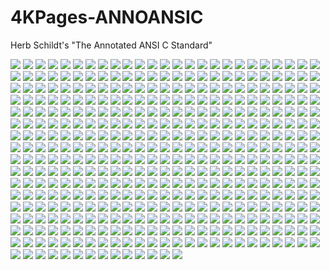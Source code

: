 # 4KPages-ANNOANSIC
Herb Schildt's "The Annotated ANSI C Standard"

![](https://github.com/KilianKegel/4KPages-ANNOANSIC/images/ANNOANSIC_000.jpg) 
![](https://github.com/KilianKegel/4KPages-ANNOANSIC/images/ANNOANSIC_001.jpg) 
![](https://github.com/KilianKegel/4KPages-ANNOANSIC/images/ANNOANSIC_002.jpg) 
![](https://github.com/KilianKegel/4KPages-ANNOANSIC/images/ANNOANSIC_003.jpg) 
![](https://github.com/KilianKegel/4KPages-ANNOANSIC/images/ANNOANSIC_004.jpg) 
![](https://github.com/KilianKegel/4KPages-ANNOANSIC/images/ANNOANSIC_005.jpg) 
![](https://github.com/KilianKegel/4KPages-ANNOANSIC/images/ANNOANSIC_006.jpg) 
![](https://github.com/KilianKegel/4KPages-ANNOANSIC/images/ANNOANSIC_007.jpg) 
![](https://github.com/KilianKegel/4KPages-ANNOANSIC/images/ANNOANSIC_008.jpg) 
![](https://github.com/KilianKegel/4KPages-ANNOANSIC/images/ANNOANSIC_009.jpg) 
![](https://github.com/KilianKegel/4KPages-ANNOANSIC/images/ANNOANSIC_010.jpg) 
![](https://github.com/KilianKegel/4KPages-ANNOANSIC/images/ANNOANSIC_011.jpg) 
![](https://github.com/KilianKegel/4KPages-ANNOANSIC/images/ANNOANSIC_012.jpg) 
![](https://github.com/KilianKegel/4KPages-ANNOANSIC/images/ANNOANSIC_013.jpg) 
![](https://github.com/KilianKegel/4KPages-ANNOANSIC/images/ANNOANSIC_014.jpg) 
![](https://github.com/KilianKegel/4KPages-ANNOANSIC/images/ANNOANSIC_015.jpg) 
![](https://github.com/KilianKegel/4KPages-ANNOANSIC/images/ANNOANSIC_016.jpg) 
![](https://github.com/KilianKegel/4KPages-ANNOANSIC/images/ANNOANSIC_017.jpg) 
![](https://github.com/KilianKegel/4KPages-ANNOANSIC/images/ANNOANSIC_018.jpg) 
![](https://github.com/KilianKegel/4KPages-ANNOANSIC/images/ANNOANSIC_019.jpg) 
![](https://github.com/KilianKegel/4KPages-ANNOANSIC/images/ANNOANSIC_020.jpg) 
![](https://github.com/KilianKegel/4KPages-ANNOANSIC/images/ANNOANSIC_021.jpg) 
![](https://github.com/KilianKegel/4KPages-ANNOANSIC/images/ANNOANSIC_022.jpg) 
![](https://github.com/KilianKegel/4KPages-ANNOANSIC/images/ANNOANSIC_023.jpg) 
![](https://github.com/KilianKegel/4KPages-ANNOANSIC/images/ANNOANSIC_024.jpg) 
![](https://github.com/KilianKegel/4KPages-ANNOANSIC/images/ANNOANSIC_025.jpg) 
![](https://github.com/KilianKegel/4KPages-ANNOANSIC/images/ANNOANSIC_026.jpg) 
![](https://github.com/KilianKegel/4KPages-ANNOANSIC/images/ANNOANSIC_027.jpg) 
![](https://github.com/KilianKegel/4KPages-ANNOANSIC/images/ANNOANSIC_028.jpg) 
![](https://github.com/KilianKegel/4KPages-ANNOANSIC/images/ANNOANSIC_029.jpg) 
![](https://github.com/KilianKegel/4KPages-ANNOANSIC/images/ANNOANSIC_030.jpg) 
![](https://github.com/KilianKegel/4KPages-ANNOANSIC/images/ANNOANSIC_031.jpg) 
![](https://github.com/KilianKegel/4KPages-ANNOANSIC/images/ANNOANSIC_032.jpg) 
![](https://github.com/KilianKegel/4KPages-ANNOANSIC/images/ANNOANSIC_033.jpg) 
![](https://github.com/KilianKegel/4KPages-ANNOANSIC/images/ANNOANSIC_034.jpg) 
![](https://github.com/KilianKegel/4KPages-ANNOANSIC/images/ANNOANSIC_035.jpg) 
![](https://github.com/KilianKegel/4KPages-ANNOANSIC/images/ANNOANSIC_036.jpg) 
![](https://github.com/KilianKegel/4KPages-ANNOANSIC/images/ANNOANSIC_037.jpg) 
![](https://github.com/KilianKegel/4KPages-ANNOANSIC/images/ANNOANSIC_038.jpg) 
![](https://github.com/KilianKegel/4KPages-ANNOANSIC/images/ANNOANSIC_039.jpg) 
![](https://github.com/KilianKegel/4KPages-ANNOANSIC/images/ANNOANSIC_040.jpg) 
![](https://github.com/KilianKegel/4KPages-ANNOANSIC/images/ANNOANSIC_041.jpg) 
![](https://github.com/KilianKegel/4KPages-ANNOANSIC/images/ANNOANSIC_042.jpg) 
![](https://github.com/KilianKegel/4KPages-ANNOANSIC/images/ANNOANSIC_043.jpg) 
![](https://github.com/KilianKegel/4KPages-ANNOANSIC/images/ANNOANSIC_044.jpg) 
![](https://github.com/KilianKegel/4KPages-ANNOANSIC/images/ANNOANSIC_045.jpg) 
![](https://github.com/KilianKegel/4KPages-ANNOANSIC/images/ANNOANSIC_046.jpg) 
![](https://github.com/KilianKegel/4KPages-ANNOANSIC/images/ANNOANSIC_047.jpg) 
![](https://github.com/KilianKegel/4KPages-ANNOANSIC/images/ANNOANSIC_048.jpg) 
![](https://github.com/KilianKegel/4KPages-ANNOANSIC/images/ANNOANSIC_049.jpg) 
![](https://github.com/KilianKegel/4KPages-ANNOANSIC/images/ANNOANSIC_050.jpg) 
![](https://github.com/KilianKegel/4KPages-ANNOANSIC/images/ANNOANSIC_051.jpg) 
![](https://github.com/KilianKegel/4KPages-ANNOANSIC/images/ANNOANSIC_052.jpg) 
![](https://github.com/KilianKegel/4KPages-ANNOANSIC/images/ANNOANSIC_053.jpg) 
![](https://github.com/KilianKegel/4KPages-ANNOANSIC/images/ANNOANSIC_054.jpg) 
![](https://github.com/KilianKegel/4KPages-ANNOANSIC/images/ANNOANSIC_055.jpg) 
![](https://github.com/KilianKegel/4KPages-ANNOANSIC/images/ANNOANSIC_056.jpg) 
![](https://github.com/KilianKegel/4KPages-ANNOANSIC/images/ANNOANSIC_057.jpg) 
![](https://github.com/KilianKegel/4KPages-ANNOANSIC/images/ANNOANSIC_058.jpg) 
![](https://github.com/KilianKegel/4KPages-ANNOANSIC/images/ANNOANSIC_059.jpg) 
![](https://github.com/KilianKegel/4KPages-ANNOANSIC/images/ANNOANSIC_060.jpg) 
![](https://github.com/KilianKegel/4KPages-ANNOANSIC/images/ANNOANSIC_061.jpg) 
![](https://github.com/KilianKegel/4KPages-ANNOANSIC/images/ANNOANSIC_062.jpg) 
![](https://github.com/KilianKegel/4KPages-ANNOANSIC/images/ANNOANSIC_063.jpg) 
![](https://github.com/KilianKegel/4KPages-ANNOANSIC/images/ANNOANSIC_064.jpg) 
![](https://github.com/KilianKegel/4KPages-ANNOANSIC/images/ANNOANSIC_065.jpg) 
![](https://github.com/KilianKegel/4KPages-ANNOANSIC/images/ANNOANSIC_066.jpg) 
![](https://github.com/KilianKegel/4KPages-ANNOANSIC/images/ANNOANSIC_067.jpg) 
![](https://github.com/KilianKegel/4KPages-ANNOANSIC/images/ANNOANSIC_068.jpg) 
![](https://github.com/KilianKegel/4KPages-ANNOANSIC/images/ANNOANSIC_069.jpg) 
![](https://github.com/KilianKegel/4KPages-ANNOANSIC/images/ANNOANSIC_070.jpg) 
![](https://github.com/KilianKegel/4KPages-ANNOANSIC/images/ANNOANSIC_071.jpg) 
![](https://github.com/KilianKegel/4KPages-ANNOANSIC/images/ANNOANSIC_072.jpg) 
![](https://github.com/KilianKegel/4KPages-ANNOANSIC/images/ANNOANSIC_073.jpg) 
![](https://github.com/KilianKegel/4KPages-ANNOANSIC/images/ANNOANSIC_074.jpg) 
![](https://github.com/KilianKegel/4KPages-ANNOANSIC/images/ANNOANSIC_075.jpg) 
![](https://github.com/KilianKegel/4KPages-ANNOANSIC/images/ANNOANSIC_076.jpg) 
![](https://github.com/KilianKegel/4KPages-ANNOANSIC/images/ANNOANSIC_077.jpg) 
![](https://github.com/KilianKegel/4KPages-ANNOANSIC/images/ANNOANSIC_078.jpg) 
![](https://github.com/KilianKegel/4KPages-ANNOANSIC/images/ANNOANSIC_079.jpg) 
![](https://github.com/KilianKegel/4KPages-ANNOANSIC/images/ANNOANSIC_080.jpg) 
![](https://github.com/KilianKegel/4KPages-ANNOANSIC/images/ANNOANSIC_081.jpg) 
![](https://github.com/KilianKegel/4KPages-ANNOANSIC/images/ANNOANSIC_082.jpg) 
![](https://github.com/KilianKegel/4KPages-ANNOANSIC/images/ANNOANSIC_083.jpg) 
![](https://github.com/KilianKegel/4KPages-ANNOANSIC/images/ANNOANSIC_084.jpg) 
![](https://github.com/KilianKegel/4KPages-ANNOANSIC/images/ANNOANSIC_085.jpg) 
![](https://github.com/KilianKegel/4KPages-ANNOANSIC/images/ANNOANSIC_086.jpg) 
![](https://github.com/KilianKegel/4KPages-ANNOANSIC/images/ANNOANSIC_087.jpg) 
![](https://github.com/KilianKegel/4KPages-ANNOANSIC/images/ANNOANSIC_088.jpg) 
![](https://github.com/KilianKegel/4KPages-ANNOANSIC/images/ANNOANSIC_089.jpg) 
![](https://github.com/KilianKegel/4KPages-ANNOANSIC/images/ANNOANSIC_090.jpg) 
![](https://github.com/KilianKegel/4KPages-ANNOANSIC/images/ANNOANSIC_091.jpg) 
![](https://github.com/KilianKegel/4KPages-ANNOANSIC/images/ANNOANSIC_092.jpg) 
![](https://github.com/KilianKegel/4KPages-ANNOANSIC/images/ANNOANSIC_093.jpg) 
![](https://github.com/KilianKegel/4KPages-ANNOANSIC/images/ANNOANSIC_094.jpg) 
![](https://github.com/KilianKegel/4KPages-ANNOANSIC/images/ANNOANSIC_095.jpg) 
![](https://github.com/KilianKegel/4KPages-ANNOANSIC/images/ANNOANSIC_096.jpg) 
![](https://github.com/KilianKegel/4KPages-ANNOANSIC/images/ANNOANSIC_097.jpg) 
![](https://github.com/KilianKegel/4KPages-ANNOANSIC/images/ANNOANSIC_098.jpg) 
![](https://github.com/KilianKegel/4KPages-ANNOANSIC/images/ANNOANSIC_099.jpg) 
![](https://github.com/KilianKegel/4KPages-ANNOANSIC/images/ANNOANSIC_100.jpg) 
![](https://github.com/KilianKegel/4KPages-ANNOANSIC/images/ANNOANSIC_101.jpg) 
![](https://github.com/KilianKegel/4KPages-ANNOANSIC/images/ANNOANSIC_102.jpg) 
![](https://github.com/KilianKegel/4KPages-ANNOANSIC/images/ANNOANSIC_103.jpg) 
![](https://github.com/KilianKegel/4KPages-ANNOANSIC/images/ANNOANSIC_104.jpg) 
![](https://github.com/KilianKegel/4KPages-ANNOANSIC/images/ANNOANSIC_105.jpg) 
![](https://github.com/KilianKegel/4KPages-ANNOANSIC/images/ANNOANSIC_106.jpg) 
![](https://github.com/KilianKegel/4KPages-ANNOANSIC/images/ANNOANSIC_107.jpg) 
![](https://github.com/KilianKegel/4KPages-ANNOANSIC/images/ANNOANSIC_108.jpg) 
![](https://github.com/KilianKegel/4KPages-ANNOANSIC/images/ANNOANSIC_109.jpg) 
![](https://github.com/KilianKegel/4KPages-ANNOANSIC/images/ANNOANSIC_110.jpg) 
![](https://github.com/KilianKegel/4KPages-ANNOANSIC/images/ANNOANSIC_111.jpg) 
![](https://github.com/KilianKegel/4KPages-ANNOANSIC/images/ANNOANSIC_112.jpg) 
![](https://github.com/KilianKegel/4KPages-ANNOANSIC/images/ANNOANSIC_113.jpg) 
![](https://github.com/KilianKegel/4KPages-ANNOANSIC/images/ANNOANSIC_114.jpg) 
![](https://github.com/KilianKegel/4KPages-ANNOANSIC/images/ANNOANSIC_115.jpg) 
![](https://github.com/KilianKegel/4KPages-ANNOANSIC/images/ANNOANSIC_116.jpg) 
![](https://github.com/KilianKegel/4KPages-ANNOANSIC/images/ANNOANSIC_117.jpg) 
![](https://github.com/KilianKegel/4KPages-ANNOANSIC/images/ANNOANSIC_118.jpg) 
![](https://github.com/KilianKegel/4KPages-ANNOANSIC/images/ANNOANSIC_119.jpg) 
![](https://github.com/KilianKegel/4KPages-ANNOANSIC/images/ANNOANSIC_120.jpg) 
![](https://github.com/KilianKegel/4KPages-ANNOANSIC/images/ANNOANSIC_121.jpg) 
![](https://github.com/KilianKegel/4KPages-ANNOANSIC/images/ANNOANSIC_122.jpg) 
![](https://github.com/KilianKegel/4KPages-ANNOANSIC/images/ANNOANSIC_123.jpg) 
![](https://github.com/KilianKegel/4KPages-ANNOANSIC/images/ANNOANSIC_124.jpg) 
![](https://github.com/KilianKegel/4KPages-ANNOANSIC/images/ANNOANSIC_125.jpg) 
![](https://github.com/KilianKegel/4KPages-ANNOANSIC/images/ANNOANSIC_126.jpg) 
![](https://github.com/KilianKegel/4KPages-ANNOANSIC/images/ANNOANSIC_127.jpg) 
![](https://github.com/KilianKegel/4KPages-ANNOANSIC/images/ANNOANSIC_128.jpg) 
![](https://github.com/KilianKegel/4KPages-ANNOANSIC/images/ANNOANSIC_129.jpg) 
![](https://github.com/KilianKegel/4KPages-ANNOANSIC/images/ANNOANSIC_130.jpg) 
![](https://github.com/KilianKegel/4KPages-ANNOANSIC/images/ANNOANSIC_131.jpg) 
![](https://github.com/KilianKegel/4KPages-ANNOANSIC/images/ANNOANSIC_132.jpg) 
![](https://github.com/KilianKegel/4KPages-ANNOANSIC/images/ANNOANSIC_133.jpg) 
![](https://github.com/KilianKegel/4KPages-ANNOANSIC/images/ANNOANSIC_134.jpg) 
![](https://github.com/KilianKegel/4KPages-ANNOANSIC/images/ANNOANSIC_135.jpg) 
![](https://github.com/KilianKegel/4KPages-ANNOANSIC/images/ANNOANSIC_136.jpg) 
![](https://github.com/KilianKegel/4KPages-ANNOANSIC/images/ANNOANSIC_137.jpg) 
![](https://github.com/KilianKegel/4KPages-ANNOANSIC/images/ANNOANSIC_138.jpg) 
![](https://github.com/KilianKegel/4KPages-ANNOANSIC/images/ANNOANSIC_139.jpg) 
![](https://github.com/KilianKegel/4KPages-ANNOANSIC/images/ANNOANSIC_140.jpg) 
![](https://github.com/KilianKegel/4KPages-ANNOANSIC/images/ANNOANSIC_141.jpg) 
![](https://github.com/KilianKegel/4KPages-ANNOANSIC/images/ANNOANSIC_142.jpg) 
![](https://github.com/KilianKegel/4KPages-ANNOANSIC/images/ANNOANSIC_143.jpg) 
![](https://github.com/KilianKegel/4KPages-ANNOANSIC/images/ANNOANSIC_144.jpg) 
![](https://github.com/KilianKegel/4KPages-ANNOANSIC/images/ANNOANSIC_145.jpg) 
![](https://github.com/KilianKegel/4KPages-ANNOANSIC/images/ANNOANSIC_146.jpg) 
![](https://github.com/KilianKegel/4KPages-ANNOANSIC/images/ANNOANSIC_147.jpg) 
![](https://github.com/KilianKegel/4KPages-ANNOANSIC/images/ANNOANSIC_148.jpg) 
![](https://github.com/KilianKegel/4KPages-ANNOANSIC/images/ANNOANSIC_149.jpg) 
![](https://github.com/KilianKegel/4KPages-ANNOANSIC/images/ANNOANSIC_150.jpg) 
![](https://github.com/KilianKegel/4KPages-ANNOANSIC/images/ANNOANSIC_151.jpg) 
![](https://github.com/KilianKegel/4KPages-ANNOANSIC/images/ANNOANSIC_152.jpg) 
![](https://github.com/KilianKegel/4KPages-ANNOANSIC/images/ANNOANSIC_153.jpg) 
![](https://github.com/KilianKegel/4KPages-ANNOANSIC/images/ANNOANSIC_154.jpg) 
![](https://github.com/KilianKegel/4KPages-ANNOANSIC/images/ANNOANSIC_155.jpg) 
![](https://github.com/KilianKegel/4KPages-ANNOANSIC/images/ANNOANSIC_156.jpg) 
![](https://github.com/KilianKegel/4KPages-ANNOANSIC/images/ANNOANSIC_157.jpg) 
![](https://github.com/KilianKegel/4KPages-ANNOANSIC/images/ANNOANSIC_158.jpg) 
![](https://github.com/KilianKegel/4KPages-ANNOANSIC/images/ANNOANSIC_159.jpg) 
![](https://github.com/KilianKegel/4KPages-ANNOANSIC/images/ANNOANSIC_160.jpg) 
![](https://github.com/KilianKegel/4KPages-ANNOANSIC/images/ANNOANSIC_161.jpg) 
![](https://github.com/KilianKegel/4KPages-ANNOANSIC/images/ANNOANSIC_162.jpg) 
![](https://github.com/KilianKegel/4KPages-ANNOANSIC/images/ANNOANSIC_163.jpg) 
![](https://github.com/KilianKegel/4KPages-ANNOANSIC/images/ANNOANSIC_164.jpg) 
![](https://github.com/KilianKegel/4KPages-ANNOANSIC/images/ANNOANSIC_165.jpg) 
![](https://github.com/KilianKegel/4KPages-ANNOANSIC/images/ANNOANSIC_166.jpg) 
![](https://github.com/KilianKegel/4KPages-ANNOANSIC/images/ANNOANSIC_167.jpg) 
![](https://github.com/KilianKegel/4KPages-ANNOANSIC/images/ANNOANSIC_168.jpg) 
![](https://github.com/KilianKegel/4KPages-ANNOANSIC/images/ANNOANSIC_169.jpg) 
![](https://github.com/KilianKegel/4KPages-ANNOANSIC/images/ANNOANSIC_170.jpg) 
![](https://github.com/KilianKegel/4KPages-ANNOANSIC/images/ANNOANSIC_171.jpg) 
![](https://github.com/KilianKegel/4KPages-ANNOANSIC/images/ANNOANSIC_172.jpg) 
![](https://github.com/KilianKegel/4KPages-ANNOANSIC/images/ANNOANSIC_173.jpg) 
![](https://github.com/KilianKegel/4KPages-ANNOANSIC/images/ANNOANSIC_174.jpg) 
![](https://github.com/KilianKegel/4KPages-ANNOANSIC/images/ANNOANSIC_175.jpg) 
![](https://github.com/KilianKegel/4KPages-ANNOANSIC/images/ANNOANSIC_176.jpg) 
![](https://github.com/KilianKegel/4KPages-ANNOANSIC/images/ANNOANSIC_177.jpg) 
![](https://github.com/KilianKegel/4KPages-ANNOANSIC/images/ANNOANSIC_178.jpg) 
![](https://github.com/KilianKegel/4KPages-ANNOANSIC/images/ANNOANSIC_179.jpg) 
![](https://github.com/KilianKegel/4KPages-ANNOANSIC/images/ANNOANSIC_180.jpg) 
![](https://github.com/KilianKegel/4KPages-ANNOANSIC/images/ANNOANSIC_181.jpg) 
![](https://github.com/KilianKegel/4KPages-ANNOANSIC/images/ANNOANSIC_182.jpg) 
![](https://github.com/KilianKegel/4KPages-ANNOANSIC/images/ANNOANSIC_183.jpg) 
![](https://github.com/KilianKegel/4KPages-ANNOANSIC/images/ANNOANSIC_184.jpg) 
![](https://github.com/KilianKegel/4KPages-ANNOANSIC/images/ANNOANSIC_185.jpg) 
![](https://github.com/KilianKegel/4KPages-ANNOANSIC/images/ANNOANSIC_186.jpg) 
![](https://github.com/KilianKegel/4KPages-ANNOANSIC/images/ANNOANSIC_187.jpg) 
![](https://github.com/KilianKegel/4KPages-ANNOANSIC/images/ANNOANSIC_188.jpg) 
![](https://github.com/KilianKegel/4KPages-ANNOANSIC/images/ANNOANSIC_189.jpg) 
![](https://github.com/KilianKegel/4KPages-ANNOANSIC/images/ANNOANSIC_190.jpg) 
![](https://github.com/KilianKegel/4KPages-ANNOANSIC/images/ANNOANSIC_191.jpg) 
![](https://github.com/KilianKegel/4KPages-ANNOANSIC/images/ANNOANSIC_192.jpg) 
![](https://github.com/KilianKegel/4KPages-ANNOANSIC/images/ANNOANSIC_193.jpg) 
![](https://github.com/KilianKegel/4KPages-ANNOANSIC/images/ANNOANSIC_194.jpg) 
![](https://github.com/KilianKegel/4KPages-ANNOANSIC/images/ANNOANSIC_195.jpg) 
![](https://github.com/KilianKegel/4KPages-ANNOANSIC/images/ANNOANSIC_196.jpg) 
![](https://github.com/KilianKegel/4KPages-ANNOANSIC/images/ANNOANSIC_197.jpg) 
![](https://github.com/KilianKegel/4KPages-ANNOANSIC/images/ANNOANSIC_198.jpg) 
![](https://github.com/KilianKegel/4KPages-ANNOANSIC/images/ANNOANSIC_199.jpg) 
![](https://github.com/KilianKegel/4KPages-ANNOANSIC/images/ANNOANSIC_200.jpg) 
![](https://github.com/KilianKegel/4KPages-ANNOANSIC/images/ANNOANSIC_201.jpg) 
![](https://github.com/KilianKegel/4KPages-ANNOANSIC/images/ANNOANSIC_202.jpg) 
![](https://github.com/KilianKegel/4KPages-ANNOANSIC/images/ANNOANSIC_203.jpg) 
![](https://github.com/KilianKegel/4KPages-ANNOANSIC/images/ANNOANSIC_204.jpg) 
![](https://github.com/KilianKegel/4KPages-ANNOANSIC/images/ANNOANSIC_205.jpg) 
![](https://github.com/KilianKegel/4KPages-ANNOANSIC/images/ANNOANSIC_206.jpg) 
![](https://github.com/KilianKegel/4KPages-ANNOANSIC/images/ANNOANSIC_207.jpg) 
![](https://github.com/KilianKegel/4KPages-ANNOANSIC/images/ANNOANSIC_208.jpg) 
![](https://github.com/KilianKegel/4KPages-ANNOANSIC/images/ANNOANSIC_209.jpg) 
![](https://github.com/KilianKegel/4KPages-ANNOANSIC/images/ANNOANSIC_210.jpg) 
![](https://github.com/KilianKegel/4KPages-ANNOANSIC/images/ANNOANSIC_211.jpg) 
![](https://github.com/KilianKegel/4KPages-ANNOANSIC/images/ANNOANSIC_212.jpg) 
![](https://github.com/KilianKegel/4KPages-ANNOANSIC/images/ANNOANSIC_213.jpg) 
![](https://github.com/KilianKegel/4KPages-ANNOANSIC/images/ANNOANSIC_214.jpg) 
![](https://github.com/KilianKegel/4KPages-ANNOANSIC/images/ANNOANSIC_215.jpg) 
![](https://github.com/KilianKegel/4KPages-ANNOANSIC/images/ANNOANSIC_216.jpg) 
![](https://github.com/KilianKegel/4KPages-ANNOANSIC/images/ANNOANSIC_217.jpg) 
![](https://github.com/KilianKegel/4KPages-ANNOANSIC/images/ANNOANSIC_218.jpg) 
![](https://github.com/KilianKegel/4KPages-ANNOANSIC/images/ANNOANSIC_219.jpg) 
![](https://github.com/KilianKegel/4KPages-ANNOANSIC/images/ANNOANSIC_220.jpg) 
![](https://github.com/KilianKegel/4KPages-ANNOANSIC/images/ANNOANSIC_221.jpg) 
![](https://github.com/KilianKegel/4KPages-ANNOANSIC/images/ANNOANSIC_222.jpg) 
![](https://github.com/KilianKegel/4KPages-ANNOANSIC/images/ANNOANSIC_223.jpg) 
![](https://github.com/KilianKegel/4KPages-ANNOANSIC/images/ANNOANSIC_224.jpg) 
![](https://github.com/KilianKegel/4KPages-ANNOANSIC/images/ANNOANSIC_225.jpg) 
![](https://github.com/KilianKegel/4KPages-ANNOANSIC/images/ANNOANSIC_226.jpg) 
![](https://github.com/KilianKegel/4KPages-ANNOANSIC/images/ANNOANSIC_227.jpg) 
![](https://github.com/KilianKegel/4KPages-ANNOANSIC/images/ANNOANSIC_228.jpg) 
![](https://github.com/KilianKegel/4KPages-ANNOANSIC/images/ANNOANSIC_229.jpg) 
![](https://github.com/KilianKegel/4KPages-ANNOANSIC/images/ANNOANSIC_230.jpg) 
![](https://github.com/KilianKegel/4KPages-ANNOANSIC/images/ANNOANSIC_231.jpg) 
![](https://github.com/KilianKegel/4KPages-ANNOANSIC/images/ANNOANSIC_232.jpg) 
![](https://github.com/KilianKegel/4KPages-ANNOANSIC/images/ANNOANSIC_233.jpg) 
![](https://github.com/KilianKegel/4KPages-ANNOANSIC/images/ANNOANSIC_234.jpg) 
![](https://github.com/KilianKegel/4KPages-ANNOANSIC/images/ANNOANSIC_235.jpg) 
![](https://github.com/KilianKegel/4KPages-ANNOANSIC/images/ANNOANSIC_236.jpg) 
![](https://github.com/KilianKegel/4KPages-ANNOANSIC/images/ANNOANSIC_237.jpg) 
![](https://github.com/KilianKegel/4KPages-ANNOANSIC/images/ANNOANSIC_238.jpg) 
![](https://github.com/KilianKegel/4KPages-ANNOANSIC/images/ANNOANSIC_239.jpg) 
![](https://github.com/KilianKegel/4KPages-ANNOANSIC/images/ANNOANSIC_240.jpg) 
![](https://github.com/KilianKegel/4KPages-ANNOANSIC/images/ANNOANSIC_241.jpg) 
![](https://github.com/KilianKegel/4KPages-ANNOANSIC/images/ANNOANSIC_242.jpg) 
![](https://github.com/KilianKegel/4KPages-ANNOANSIC/images/ANNOANSIC_243.jpg) 
![](https://github.com/KilianKegel/4KPages-ANNOANSIC/images/ANNOANSIC_244.jpg) 
![](https://github.com/KilianKegel/4KPages-ANNOANSIC/images/ANNOANSIC_245.jpg) 
![](https://github.com/KilianKegel/4KPages-ANNOANSIC/images/ANNOANSIC_246.jpg) 
![](https://github.com/KilianKegel/4KPages-ANNOANSIC/images/ANNOANSIC_247.jpg) 
![](https://github.com/KilianKegel/4KPages-ANNOANSIC/images/ANNOANSIC_248.jpg) 
![](https://github.com/KilianKegel/4KPages-ANNOANSIC/images/ANNOANSIC_249.jpg) 
![](https://github.com/KilianKegel/4KPages-ANNOANSIC/images/ANNOANSIC_250.jpg) 
![](https://github.com/KilianKegel/4KPages-ANNOANSIC/images/ANNOANSIC_251.jpg) 
![](https://github.com/KilianKegel/4KPages-ANNOANSIC/images/ANNOANSIC_252.jpg) 
![](https://github.com/KilianKegel/4KPages-ANNOANSIC/images/ANNOANSIC_253.jpg) 
![](https://github.com/KilianKegel/4KPages-ANNOANSIC/images/ANNOANSIC_254.jpg) 
![](https://github.com/KilianKegel/4KPages-ANNOANSIC/images/ANNOANSIC_255.jpg) 
![](https://github.com/KilianKegel/4KPages-ANNOANSIC/images/ANNOANSIC_256.jpg) 
![](https://github.com/KilianKegel/4KPages-ANNOANSIC/images/ANNOANSIC_257.jpg) 
![](https://github.com/KilianKegel/4KPages-ANNOANSIC/images/ANNOANSIC_258.jpg) 
![](https://github.com/KilianKegel/4KPages-ANNOANSIC/images/ANNOANSIC_259.jpg) 
![](https://github.com/KilianKegel/4KPages-ANNOANSIC/images/ANNOANSIC_260.jpg) 
![](https://github.com/KilianKegel/4KPages-ANNOANSIC/images/ANNOANSIC_261.jpg) 
![](https://github.com/KilianKegel/4KPages-ANNOANSIC/images/ANNOANSIC_262.jpg) 
![](https://github.com/KilianKegel/4KPages-ANNOANSIC/images/ANNOANSIC_263.jpg) 
![](https://github.com/KilianKegel/4KPages-ANNOANSIC/images/ANNOANSIC_264.jpg) 
![](https://github.com/KilianKegel/4KPages-ANNOANSIC/images/ANNOANSIC_265.jpg) 
![](https://github.com/KilianKegel/4KPages-ANNOANSIC/images/ANNOANSIC_266.jpg) 
![](https://github.com/KilianKegel/4KPages-ANNOANSIC/images/ANNOANSIC_267.jpg) 
![](https://github.com/KilianKegel/4KPages-ANNOANSIC/images/ANNOANSIC_268.jpg) 
![](https://github.com/KilianKegel/4KPages-ANNOANSIC/images/ANNOANSIC_269.jpg) 
![](https://github.com/KilianKegel/4KPages-ANNOANSIC/images/ANNOANSIC_270.jpg) 
![](https://github.com/KilianKegel/4KPages-ANNOANSIC/images/ANNOANSIC_271.jpg) 
![](https://github.com/KilianKegel/4KPages-ANNOANSIC/images/ANNOANSIC_272.jpg) 
![](https://github.com/KilianKegel/4KPages-ANNOANSIC/images/ANNOANSIC_273.jpg) 
![](https://github.com/KilianKegel/4KPages-ANNOANSIC/images/ANNOANSIC_274.jpg) 
![](https://github.com/KilianKegel/4KPages-ANNOANSIC/images/ANNOANSIC_275.jpg) 
![](https://github.com/KilianKegel/4KPages-ANNOANSIC/images/ANNOANSIC_276.jpg) 
![](https://github.com/KilianKegel/4KPages-ANNOANSIC/images/ANNOANSIC_277.jpg) 
![](https://github.com/KilianKegel/4KPages-ANNOANSIC/images/ANNOANSIC_278.jpg) 
![](https://github.com/KilianKegel/4KPages-ANNOANSIC/images/ANNOANSIC_279.jpg) 
![](https://github.com/KilianKegel/4KPages-ANNOANSIC/images/ANNOANSIC_280.jpg) 
![](https://github.com/KilianKegel/4KPages-ANNOANSIC/images/ANNOANSIC_281.jpg) 
![](https://github.com/KilianKegel/4KPages-ANNOANSIC/images/ANNOANSIC_282.jpg) 
![](https://github.com/KilianKegel/4KPages-ANNOANSIC/images/ANNOANSIC_283.jpg) 
![](https://github.com/KilianKegel/4KPages-ANNOANSIC/images/ANNOANSIC_284.jpg) 
![](https://github.com/KilianKegel/4KPages-ANNOANSIC/images/ANNOANSIC_285.jpg) 
![](https://github.com/KilianKegel/4KPages-ANNOANSIC/images/ANNOANSIC_286.jpg) 
![](https://github.com/KilianKegel/4KPages-ANNOANSIC/images/ANNOANSIC_287.jpg) 
![](https://github.com/KilianKegel/4KPages-ANNOANSIC/images/ANNOANSIC_288.jpg) 
![](https://github.com/KilianKegel/4KPages-ANNOANSIC/images/ANNOANSIC_289.jpg) 
![](https://github.com/KilianKegel/4KPages-ANNOANSIC/images/ANNOANSIC_290.jpg) 
![](https://github.com/KilianKegel/4KPages-ANNOANSIC/images/ANNOANSIC_291.jpg) 
![](https://github.com/KilianKegel/4KPages-ANNOANSIC/images/ANNOANSIC_292.jpg) 
![](https://github.com/KilianKegel/4KPages-ANNOANSIC/images/ANNOANSIC_293.jpg) 
![](https://github.com/KilianKegel/4KPages-ANNOANSIC/images/ANNOANSIC_294.jpg) 
![](https://github.com/KilianKegel/4KPages-ANNOANSIC/images/ANNOANSIC_295.jpg) 
![](https://github.com/KilianKegel/4KPages-ANNOANSIC/images/ANNOANSIC_296.jpg) 
![](https://github.com/KilianKegel/4KPages-ANNOANSIC/images/ANNOANSIC_297.jpg) 
![](https://github.com/KilianKegel/4KPages-ANNOANSIC/images/ANNOANSIC_298.jpg) 
![](https://github.com/KilianKegel/4KPages-ANNOANSIC/images/ANNOANSIC_299.jpg) 
![](https://github.com/KilianKegel/4KPages-ANNOANSIC/images/ANNOANSIC_300.jpg) 
![](https://github.com/KilianKegel/4KPages-ANNOANSIC/images/ANNOANSIC_301.jpg) 
![](https://github.com/KilianKegel/4KPages-ANNOANSIC/images/ANNOANSIC_302.jpg) 
![](https://github.com/KilianKegel/4KPages-ANNOANSIC/images/ANNOANSIC_303.jpg) 
![](https://github.com/KilianKegel/4KPages-ANNOANSIC/images/ANNOANSIC_304.jpg) 
![](https://github.com/KilianKegel/4KPages-ANNOANSIC/images/ANNOANSIC_305.jpg) 
![](https://github.com/KilianKegel/4KPages-ANNOANSIC/images/ANNOANSIC_306.jpg) 
![](https://github.com/KilianKegel/4KPages-ANNOANSIC/images/ANNOANSIC_307.jpg) 
![](https://github.com/KilianKegel/4KPages-ANNOANSIC/images/ANNOANSIC_308.jpg) 
![](https://github.com/KilianKegel/4KPages-ANNOANSIC/images/ANNOANSIC_309.jpg) 
![](https://github.com/KilianKegel/4KPages-ANNOANSIC/images/ANNOANSIC_310.jpg) 
![](https://github.com/KilianKegel/4KPages-ANNOANSIC/images/ANNOANSIC_311.jpg) 
![](https://github.com/KilianKegel/4KPages-ANNOANSIC/images/ANNOANSIC_312.jpg) 
![](https://github.com/KilianKegel/4KPages-ANNOANSIC/images/ANNOANSIC_313.jpg) 
![](https://github.com/KilianKegel/4KPages-ANNOANSIC/images/ANNOANSIC_314.jpg) 
![](https://github.com/KilianKegel/4KPages-ANNOANSIC/images/ANNOANSIC_315.jpg) 
![](https://github.com/KilianKegel/4KPages-ANNOANSIC/images/ANNOANSIC_316.jpg) 
![](https://github.com/KilianKegel/4KPages-ANNOANSIC/images/ANNOANSIC_317.jpg) 
![](https://github.com/KilianKegel/4KPages-ANNOANSIC/images/ANNOANSIC_318.jpg) 
![](https://github.com/KilianKegel/4KPages-ANNOANSIC/images/ANNOANSIC_319.jpg) 
![](https://github.com/KilianKegel/4KPages-ANNOANSIC/images/ANNOANSIC_320.jpg) 
![](https://github.com/KilianKegel/4KPages-ANNOANSIC/images/ANNOANSIC_321.jpg) 
![](https://github.com/KilianKegel/4KPages-ANNOANSIC/images/ANNOANSIC_322.jpg) 
![](https://github.com/KilianKegel/4KPages-ANNOANSIC/images/ANNOANSIC_323.jpg) 
![](https://github.com/KilianKegel/4KPages-ANNOANSIC/images/ANNOANSIC_324.jpg) 
![](https://github.com/KilianKegel/4KPages-ANNOANSIC/images/ANNOANSIC_325.jpg) 
![](https://github.com/KilianKegel/4KPages-ANNOANSIC/images/ANNOANSIC_326.jpg) 
![](https://github.com/KilianKegel/4KPages-ANNOANSIC/images/ANNOANSIC_327.jpg) 
![](https://github.com/KilianKegel/4KPages-ANNOANSIC/images/ANNOANSIC_328.jpg) 
![](https://github.com/KilianKegel/4KPages-ANNOANSIC/images/ANNOANSIC_329.jpg) 
![](https://github.com/KilianKegel/4KPages-ANNOANSIC/images/ANNOANSIC_330.jpg) 
![](https://github.com/KilianKegel/4KPages-ANNOANSIC/images/ANNOANSIC_331.jpg) 
![](https://github.com/KilianKegel/4KPages-ANNOANSIC/images/ANNOANSIC_332.jpg) 
![](https://github.com/KilianKegel/4KPages-ANNOANSIC/images/ANNOANSIC_333.jpg) 
![](https://github.com/KilianKegel/4KPages-ANNOANSIC/images/ANNOANSIC_334.jpg) 
![](https://github.com/KilianKegel/4KPages-ANNOANSIC/images/ANNOANSIC_335.jpg) 
![](https://github.com/KilianKegel/4KPages-ANNOANSIC/images/ANNOANSIC_336.jpg) 
![](https://github.com/KilianKegel/4KPages-ANNOANSIC/images/ANNOANSIC_337.jpg) 
![](https://github.com/KilianKegel/4KPages-ANNOANSIC/images/ANNOANSIC_338.jpg) 
![](https://github.com/KilianKegel/4KPages-ANNOANSIC/images/ANNOANSIC_339.jpg) 
![](https://github.com/KilianKegel/4KPages-ANNOANSIC/images/ANNOANSIC_340.jpg) 
![](https://github.com/KilianKegel/4KPages-ANNOANSIC/images/ANNOANSIC_341.jpg) 
![](https://github.com/KilianKegel/4KPages-ANNOANSIC/images/ANNOANSIC_342.jpg) 
![](https://github.com/KilianKegel/4KPages-ANNOANSIC/images/ANNOANSIC_343.jpg) 
![](https://github.com/KilianKegel/4KPages-ANNOANSIC/images/ANNOANSIC_344.jpg) 
![](https://github.com/KilianKegel/4KPages-ANNOANSIC/images/ANNOANSIC_345.jpg) 
![](https://github.com/KilianKegel/4KPages-ANNOANSIC/images/ANNOANSIC_346.jpg) 
![](https://github.com/KilianKegel/4KPages-ANNOANSIC/images/ANNOANSIC_347.jpg) 
![](https://github.com/KilianKegel/4KPages-ANNOANSIC/images/ANNOANSIC_348.jpg) 
![](https://github.com/KilianKegel/4KPages-ANNOANSIC/images/ANNOANSIC_349.jpg) 
![](https://github.com/KilianKegel/4KPages-ANNOANSIC/images/ANNOANSIC_350.jpg) 
![](https://github.com/KilianKegel/4KPages-ANNOANSIC/images/ANNOANSIC_351.jpg) 
![](https://github.com/KilianKegel/4KPages-ANNOANSIC/images/ANNOANSIC_352.jpg) 
![](https://github.com/KilianKegel/4KPages-ANNOANSIC/images/ANNOANSIC_353.jpg) 
![](https://github.com/KilianKegel/4KPages-ANNOANSIC/images/ANNOANSIC_354.jpg) 
![](https://github.com/KilianKegel/4KPages-ANNOANSIC/images/ANNOANSIC_355.jpg) 
![](https://github.com/KilianKegel/4KPages-ANNOANSIC/images/ANNOANSIC_356.jpg) 
![](https://github.com/KilianKegel/4KPages-ANNOANSIC/images/ANNOANSIC_357.jpg) 
![](https://github.com/KilianKegel/4KPages-ANNOANSIC/images/ANNOANSIC_358.jpg) 
![](https://github.com/KilianKegel/4KPages-ANNOANSIC/images/ANNOANSIC_359.jpg) 
![](https://github.com/KilianKegel/4KPages-ANNOANSIC/images/ANNOANSIC_360.jpg) 
![](https://github.com/KilianKegel/4KPages-ANNOANSIC/images/ANNOANSIC_361.jpg) 
![](https://github.com/KilianKegel/4KPages-ANNOANSIC/images/ANNOANSIC_362.jpg) 
![](https://github.com/KilianKegel/4KPages-ANNOANSIC/images/ANNOANSIC_363.jpg) 
![](https://github.com/KilianKegel/4KPages-ANNOANSIC/images/ANNOANSIC_364.jpg) 
![](https://github.com/KilianKegel/4KPages-ANNOANSIC/images/ANNOANSIC_365.jpg) 
![](https://github.com/KilianKegel/4KPages-ANNOANSIC/images/ANNOANSIC_366.jpg) 
![](https://github.com/KilianKegel/4KPages-ANNOANSIC/images/ANNOANSIC_367.jpg) 
![](https://github.com/KilianKegel/4KPages-ANNOANSIC/images/ANNOANSIC_368.jpg) 
![](https://github.com/KilianKegel/4KPages-ANNOANSIC/images/ANNOANSIC_369.jpg) 
![](https://github.com/KilianKegel/4KPages-ANNOANSIC/images/ANNOANSIC_370.jpg) 
![](https://github.com/KilianKegel/4KPages-ANNOANSIC/images/ANNOANSIC_371.jpg) 
![](https://github.com/KilianKegel/4KPages-ANNOANSIC/images/ANNOANSIC_372.jpg) 
![](https://github.com/KilianKegel/4KPages-ANNOANSIC/images/ANNOANSIC_373.jpg) 
![](https://github.com/KilianKegel/4KPages-ANNOANSIC/images/ANNOANSIC_374.jpg) 
![](https://github.com/KilianKegel/4KPages-ANNOANSIC/images/ANNOANSIC_375.jpg) 
![](https://github.com/KilianKegel/4KPages-ANNOANSIC/images/ANNOANSIC_376.jpg) 
![](https://github.com/KilianKegel/4KPages-ANNOANSIC/images/ANNOANSIC_377.jpg) 
![](https://github.com/KilianKegel/4KPages-ANNOANSIC/images/ANNOANSIC_378.jpg) 
![](https://github.com/KilianKegel/4KPages-ANNOANSIC/images/ANNOANSIC_379.jpg) 
![](https://github.com/KilianKegel/4KPages-ANNOANSIC/images/ANNOANSIC_380.jpg) 
![](https://github.com/KilianKegel/4KPages-ANNOANSIC/images/ANNOANSIC_381.jpg) 
![](https://github.com/KilianKegel/4KPages-ANNOANSIC/images/ANNOANSIC_382.jpg) 
![](https://github.com/KilianKegel/4KPages-ANNOANSIC/images/ANNOANSIC_383.jpg) 
![](https://github.com/KilianKegel/4KPages-ANNOANSIC/images/ANNOANSIC_384.jpg) 
![](https://github.com/KilianKegel/4KPages-ANNOANSIC/images/ANNOANSIC_385.jpg) 
![](https://github.com/KilianKegel/4KPages-ANNOANSIC/images/ANNOANSIC_386.jpg) 
![](https://github.com/KilianKegel/4KPages-ANNOANSIC/images/ANNOANSIC_387.jpg) 
![](https://github.com/KilianKegel/4KPages-ANNOANSIC/images/ANNOANSIC_388.jpg) 
![](https://github.com/KilianKegel/4KPages-ANNOANSIC/images/ANNOANSIC_389.jpg) 
![](https://github.com/KilianKegel/4KPages-ANNOANSIC/images/ANNOANSIC_390.jpg) 
![](https://github.com/KilianKegel/4KPages-ANNOANSIC/images/ANNOANSIC_391.jpg) 
![](https://github.com/KilianKegel/4KPages-ANNOANSIC/images/ANNOANSIC_392.jpg) 
![](https://github.com/KilianKegel/4KPages-ANNOANSIC/images/ANNOANSIC_393.jpg) 
![](https://github.com/KilianKegel/4KPages-ANNOANSIC/images/ANNOANSIC_394.jpg) 
![](https://github.com/KilianKegel/4KPages-ANNOANSIC/images/ANNOANSIC_395.jpg) 
![](https://github.com/KilianKegel/4KPages-ANNOANSIC/images/ANNOANSIC_396.jpg) 
![](https://github.com/KilianKegel/4KPages-ANNOANSIC/images/ANNOANSIC_397.jpg) 
![](https://github.com/KilianKegel/4KPages-ANNOANSIC/images/ANNOANSIC_398.jpg) 
![](https://github.com/KilianKegel/4KPages-ANNOANSIC/images/ANNOANSIC_399.jpg) 
![](https://github.com/KilianKegel/4KPages-ANNOANSIC/images/ANNOANSIC_400.jpg) 
![](https://github.com/KilianKegel/4KPages-ANNOANSIC/images/ANNOANSIC_401.jpg) 
![](https://github.com/KilianKegel/4KPages-ANNOANSIC/images/ANNOANSIC_402.jpg) 
![](https://github.com/KilianKegel/4KPages-ANNOANSIC/images/ANNOANSIC_403.jpg) 
![](https://github.com/KilianKegel/4KPages-ANNOANSIC/images/ANNOANSIC_404.jpg) 
![](https://github.com/KilianKegel/4KPages-ANNOANSIC/images/ANNOANSIC_405.jpg) 
![](https://github.com/KilianKegel/4KPages-ANNOANSIC/images/ANNOANSIC_406.jpg) 
![](https://github.com/KilianKegel/4KPages-ANNOANSIC/images/ANNOANSIC_407.jpg) 
![](https://github.com/KilianKegel/4KPages-ANNOANSIC/images/ANNOANSIC_408.jpg) 
![](https://github.com/KilianKegel/4KPages-ANNOANSIC/images/ANNOANSIC_409.jpg) 
![](https://github.com/KilianKegel/4KPages-ANNOANSIC/images/ANNOANSIC_410.jpg) 
![](https://github.com/KilianKegel/4KPages-ANNOANSIC/images/ANNOANSIC_411.jpg) 
![](https://github.com/KilianKegel/4KPages-ANNOANSIC/images/ANNOANSIC_412.jpg) 
![](https://github.com/KilianKegel/4KPages-ANNOANSIC/images/ANNOANSIC_413.jpg) 
